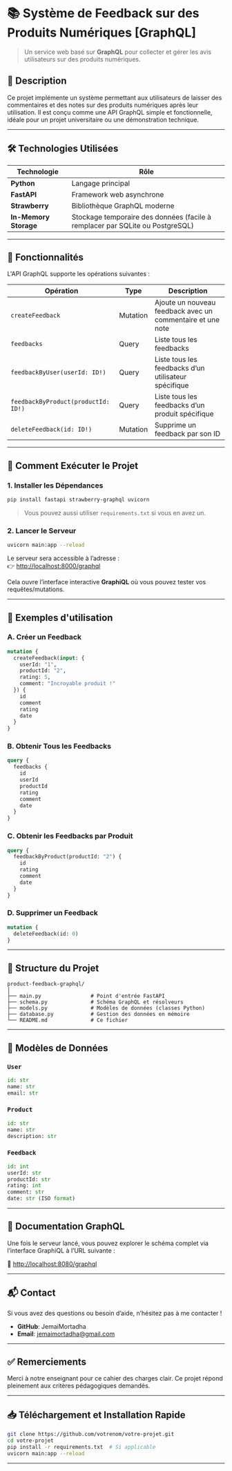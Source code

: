 # 📚 Système de Feedback sur des Produits Numériques [GraphQL]

> Un service web basé sur **GraphQL** pour collecter et gérer les avis utilisateurs sur des produits numériques.

## 🎯 Description
Ce projet implémente un système permettant aux utilisateurs de laisser des commentaires et des notes sur des produits numériques après leur utilisation. Il est conçu comme une API GraphQL simple et fonctionnelle, idéale pour un projet universitaire ou une démonstration technique.

---

## 🛠 Technologies Utilisées

| Technologie | Rôle |
|------------|------|
| **Python** | Langage principal |
| **FastAPI** | Framework web asynchrone |
| **Strawberry** | Bibliothèque GraphQL moderne |
| **In-Memory Storage** | Stockage temporaire des données (facile à remplacer par SQLite ou PostgreSQL) |

---

## 🧪 Fonctionnalités

L'API GraphQL supporte les opérations suivantes :

| Opération | Type | Description |
|----------|------|-------------|
| `createFeedback` | Mutation | Ajoute un nouveau feedback avec un commentaire et une note |
| `feedbacks` | Query | Liste tous les feedbacks |
| `feedbackByUser(userId: ID!)` | Query | Liste tous les feedbacks d’un utilisateur spécifique |
| `feedbackByProduct(productId: ID!)` | Query | Liste tous les feedbacks d’un produit spécifique |
| `deleteFeedback(id: ID!)` | Mutation | Supprime un feedback par son ID |

---

## 🚀 Comment Exécuter le Projet

### 1. Installer les Dépendances

```bash
pip install fastapi strawberry-graphql uvicorn
```

> Vous pouvez aussi utiliser `requirements.txt` si vous en avez un.

### 2. Lancer le Serveur

```bash
uvicorn main:app --reload
```

Le serveur sera accessible à l’adresse :  
👉 [http://localhost:8000/graphql](http://localhost:8000/graphql)

Cela ouvre l’interface interactive **GraphiQL** où vous pouvez tester vos requêtes/mutations.

---

## 🧾 Exemples d'utilisation

### A. Créer un Feedback

```graphql
mutation {
  createFeedback(input: {
    userId: "1",
    productId: "2",
    rating: 5,
    comment: "Incroyable produit !"
  }) {
    id
    comment
    rating
    date
  }
}
```

### B. Obtenir Tous les Feedbacks

```graphql
query {
  feedbacks {
    id
    userId
    productId
    rating
    comment
    date
  }
}
```

### C. Obtenir les Feedbacks par Produit

```graphql
query {
  feedbackByProduct(productId: "2") {
    id
    rating
    comment
    date
  }
}
```

### D. Supprimer un Feedback

```graphql
mutation {
  deleteFeedback(id: 0)
}
```

---

## 📁 Structure du Projet

```
product-feedback-graphql/
│
├── main.py                # Point d'entrée FastAPI
├── schema.py              # Schéma GraphQL et résolveurs
├── models.py              # Modèles de données (classes Python)
├── database.py            # Gestion des données en mémoire
└── README.md              # Ce fichier
```

---

## 🧩 Modèles de Données

### `User`
```python
id: str
name: str
email: str
```

### `Product`
```python
id: str
name: str
description: str
```

### `Feedback`
```python
id: int
userId: str
productId: str
rating: int
comment: str
date: str (ISO format)
```

---

## 📌 Documentation GraphQL

Une fois le serveur lancé, vous pouvez explorer le schéma complet via l’interface GraphiQL à l’URL suivante :

🔗 [http://localhost:8080/graphql](http://localhost:8080/graphql)

---

## 📬 Contact

Si vous avez des questions ou besoin d’aide, n’hésitez pas à me contacter !

- **GitHub**: JemaiMortadha
- **Email**: jemaimortadha@gmail.com

---

## ✅ Remerciements

Merci à notre enseignant pour ce cahier des charges clair. Ce projet répond pleinement aux critères pédagogiques demandés.

---

## 📥 Téléchargement et Installation Rapide

```bash
git clone https://github.com/votrenom/votre-projet.git
cd votre-projet
pip install -r requirements.txt  # Si applicable
uvicorn main:app --reload
```

---

